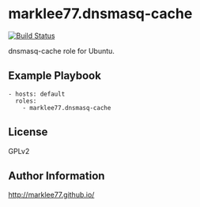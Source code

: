 marklee77.dnsmasq-cache
=======================

[![Build Status](https://travis-ci.org/marklee77/ansible-role-dnsmasq-cache.svg?branch=master)](https://travis-ci.org/marklee77/ansible-role-dnsmasq-cache)

dnsmasq-cache role for Ubuntu.

Example Playbook
-------------------------

    - hosts: default
      roles:
        - marklee77.dnsmasq-cache

License
-------

GPLv2

Author Information
------------------

http://marklee77.github.io/
